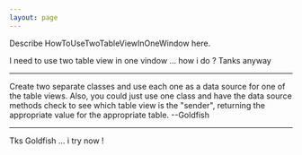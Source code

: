 ```yaml
---
layout: page
---
```


Describe HowToUseTwoTableViewInOneWindow here.

I need to use two table view in one vindow ... how i do ?
Tanks anyway 

----

Create two separate classes and use each one as a data source for one of the table views.
Also, you could just use one class and have the data source methods check to see which table view is the "sender",
returning the appropriate value for the appropriate table. --Goldfish

----

Tks Goldfish ... i try now !
